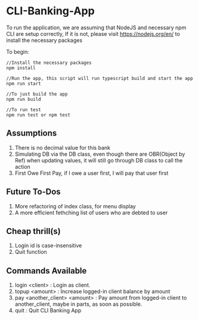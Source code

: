 # CLI-Banking-App

To run the application, we are assuming that NodeJS and necessary npm CLI are setup correctly, If it is not, please visit
https://nodejs.org/en/ to install the necessary packages

To begin:

```
//Install the necessary packages
npm install

//Run the app, this script will run typescript build and start the app
npm run start

//To just build the app
npm run build

//To run test
npm run test or npm test
```

## Assumptions

1. There is no decimal value for this bank
1. Simulating DB via the DB class, even though there are OBR(Object by Ref) when updating values, it will still go through DB class to call the action
1. First Owe First Pay, if I owe a user first, I will pay that user first

## Future To-Dos

1. More refactoring of index class, for menu display
1. A more efficient fethching list of users who are debted to user

## Cheap thrill(s)

1. Login id is case-insensitive
1. Quit function

## Commands Available

1. login \<client\> : Login as client.
2. topup \<amount\> : Increase logged-in client balance by amount
3. pay \<another_client\> \<amount\> : Pay amount from logged-in client to another_client, maybe in parts, as soon as possible.
4. quit : Quit CLI Banking App
